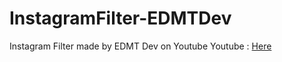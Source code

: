 # InstagramFilter-EDMTDev
Instagram Filter made by EDMT Dev on Youtube
Youtube : [Here](https://www.youtube.com/channel/UCllewj2bGdqB8U9Ld15INAg)
